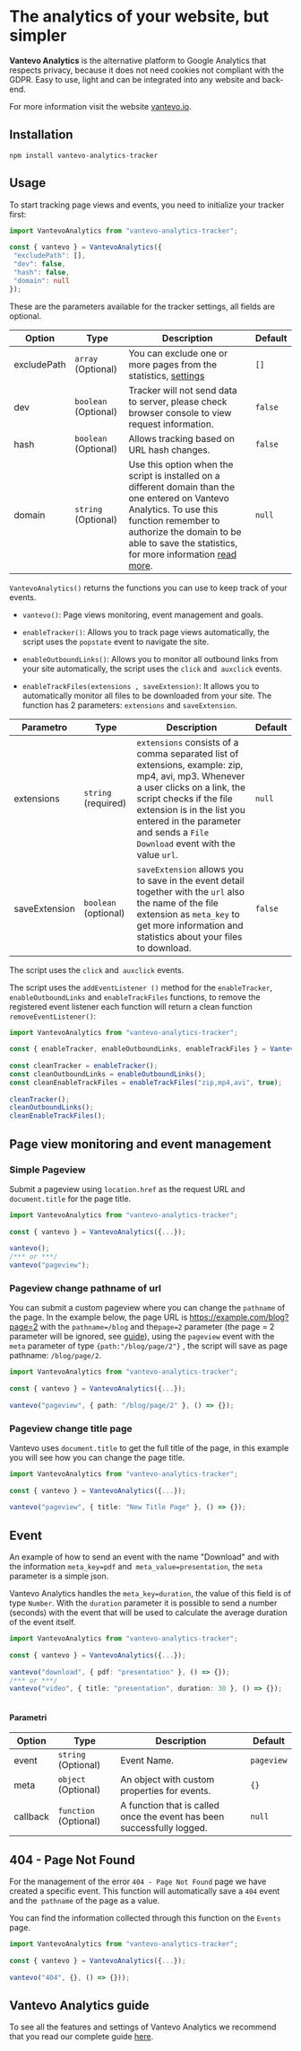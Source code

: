 # The analytics of your website, but simpler
 
**Vantevo Analytics** is the alternative platform to Google Analytics that respects privacy, because it does not need cookies not compliant with the GDPR. Easy to use, light and can be integrated into any website and back-end.
 
For more information visit the website [vantevo.io](https://vantevo.io).
 
## Installation
 
`npm install vantevo-analytics-tracker`
 
## Usage
 
To start tracking page views and events, you need to initialize your tracker first:
 
```ts
import VantevoAnalytics from "vantevo-analytics-tracker";
 
const { vantevo } = VantevoAnalytics({
 "excludePath": [],
 "dev": false,
 "hash": false,
 "domain": null
});
```
 
These are the parameters available for the tracker settings, all fields are optional.
 
| Option      | Type      | Description                                                                                                                    | Default |
| ----------- | --------- | ------------------------------------------------------------------------------------------------------------------------------ | ------- |
| excludePath | `array`  (Optional) | You can exclude one or more pages from the statistics, [settings](https://vantevo.io/docs/)          | `[]`    |
| dev         | `boolean` (Optional)| Tracker will not send data to server, please check browser console to view request information.                              | `false` |
| hash        | `boolean` (Optional)| Allows tracking based on URL hash changes.                                                            | `false` |
| domain      | `string` (Optional)| Use this option when the script is installed on a different domain than the one entered on Vantevo Analytics. To use this function remember to authorize the domain to be able to save the statistics, for more information [read more](https://vantevo.io/docs/domain-settings/information#authorized-domains).  | `null`  |

 
`VantevoAnalytics()` returns the functions you can use to keep track of your events.
 
- `vantevo()`: Page views monitoring, event management and goals.
 
- `enableTracker()`: Allows you to track page views automatically, the script uses the `popstate` event to navigate the site.
 
- `enableOutboundLinks()`: Allows you to monitor all outbound links from your site automatically, the script uses the `click` and` auxclick` events.

- `enableTrackFiles(extensions , saveExtension)`: It allows you to automatically monitor all files to be downloaded from your site. The function has 2 parameters: `extensions`  and `saveExtension`.

| Parametro      |  Type    |  Description |   Default  |
| -------------- | ---------| ------------ | ---------- |
| extensions     | `string` (required) | `extensions` consists of a comma separated list of extensions, example: zip, mp4, avi, mp3. Whenever a user clicks on a link, the script checks if the file extension is in the list you entered in the parameter and sends a `File Download` event with the value `url`.| `null` |
| saveExtension  | `boolean` (optional) |`saveExtension` allows you to save in the event detail together with the `url` also the name of the file extension as `meta_key` to get more information and statistics about your files to download.| `false` |
The script uses the `click` and` auxclick` events.


The script uses the `addEventListener ()` method for the `enableTracker`, `enableOutboundLinks` and `enableTrackFiles` functions, to remove the registered event listener each function will return a clean function `removeEventListener()`:
 
```ts
import VantevoAnalytics from "vantevo-analytics-tracker";
 
const { enableTracker, enableOutboundLinks, enableTrackFiles } = VantevoAnalytics({...});
 
const cleanTracker = enableTracker();
const cleanOutboundLinks = enableOutboundLinks();
const cleanEnableTrackFiles = enableTrackFiles("zip,mp4,avi", true);
 
cleanTracker();
cleanOutboundLinks();
cleanEnableTrackFiles();
```
 
## Page view monitoring and event management
 
### Simple Pageview

Submit a pageview using `location.href` as the request URL and` document.title` for the page title.

```ts
import VantevoAnalytics from "vantevo-analytics-tracker";
 
const { vantevo } = VantevoAnalytics({...});
 
vantevo();
/*** or ***/
vantevo("pageview");
```
 
### Pageview change pathname of url
 
You can submit a custom pageview where you can change the `pathname` of the page. In the example below, the page URL is https://example.com/blog?page=2 with the `pathname=/blog` and the`page=2` parameter (the page = 2 parameter will be ignored, see [guide](https://vantevo.io/docs)), using the `pageview` event with the` meta` parameter of type `{path:"/blog/page/2"}` , the script will save as page pathname: `/blog/page/2`.
 
 
```ts
import VantevoAnalytics from "vantevo-analytics-tracker";
 
const { vantevo } = VantevoAnalytics({...});
 
vantevo("pageview", { path: "/blog/page/2" }, () => {});
```

### Pageview change title page

Vantevo uses `document.title` to get the full title of the page, in this example you will see how you can change the page title.
 
```ts
import VantevoAnalytics from "vantevo-analytics-tracker";
 
const { vantevo } = VantevoAnalytics({...});
 
vantevo("pageview", { title: "New Title Page" }, () => {});
```

 
## Event
 
An example of how to send an event with the name "Download" and with the information `meta_key=pdf` and` meta_value=presentation`, the `meta` parameter is a simple json.
 
Vantevo Analytics handles the `meta_key=duration`, the value of this field is of type `Number`. With the `duration` parameter it is possible to send a number (seconds) with the event that will be used to calculate the average duration of the event itself.
 
```ts
import VantevoAnalytics from "vantevo-analytics-tracker";
 
const { vantevo } = VantevoAnalytics({...});
 
vantevo("download", { pdf: "presentation" }, () => {});
/*** or ***/
vantevo("video", { title: "presentation", duration: 30 }, () => {});
 
```
 
#### Parametri
 
| Option | Type | Description | Default |
| -------------- | --------- | ---------------------------------------------------------------------------------------- | ------------------------ |
| event | `string` (Optional) | Event Name. | `pageview`|
| meta | `object` (Optional) | An object with custom properties for events. | `{}`|
| callback | `function` (Optional) | A function that is called once the event has been successfully logged. | `null` |
 
 
## 404  - Page Not Found
For the management of the error `404 - Page Not Found` page we have created a specific event. This function will automatically save a `404` event and the` pathname` of the page as a value.
 
You can find the information collected through this function on the `Events` page.
 
```ts
import VantevoAnalytics from "vantevo-analytics-tracker";
 
const { vantevo } = VantevoAnalytics({...});
 
vantevo("404", {}, () => {}));
```
 
 
## Vantevo Analytics guide
 
To see all the features and settings of Vantevo Analytics we recommend that you read our complete guide [here](https://vantevo.io/docs?utm_source=npm&utm_medium=vantevo-analytics-tracker).
 




